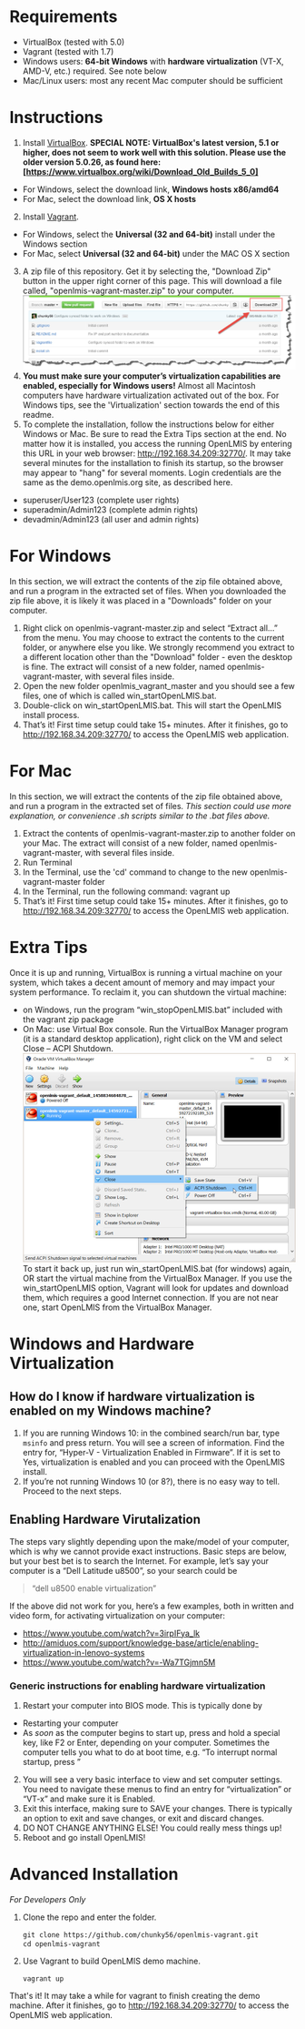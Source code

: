 # Requirements

- VirtualBox (tested with 5.0)
- Vagrant (tested with 1.7)
- Windows users:  **64-bit Windows** with **hardware virtualization** (VT-X, AMD-V, etc.) required.  See note below
- Mac/Linux users:  most any recent Mac computer should be sufficient


# Instructions

1. Install [VirtualBox](https://www.virtualbox.org/wiki/Downloads).
  **SPECIAL NOTE:  VirtualBox's latest version, 5.1 or higher, does not seem to work well with this solution.  Please use the older version 5.0.26, as found here:  [https://www.virtualbox.org/wiki/Download_Old_Builds_5_0]**
  * For Windows, select the download link, **Windows hosts x86/amd64**
  * For Mac, select the download link, **OS X hosts**
2. Install [Vagrant](https://www.vagrantup.com/downloads.html).
  * For Windows, select the **Universal (32 and 64-bit)** install under the Windows section
  * For Mac, select  **Universal (32 and 64-bit)** under the MAC OS X section
3.  A zip file of this repository.  Get it by selecting the, "Download Zip" button in the upper right corner of this page.  This will download a file called, "openlmis-vagrant-master.zip" to your computer.  
![Download link](/img/zipDownloadPic.jpg)
4.  __**You must make sure your computer’s virtualization capabilities are enabled, especially for Windows users!**__  Almost all Macintosh computers have hardware virtualization activated out of the box.  For Windows tips, see the 'Virtualization' section towards the end of this readme.
5. To complete the installation, follow the instructions below for either Windows or Mac.  Be sure to read the Extra Tips section at the end.  No matter how it is installed, you access the running OpenLMIS by entering this URL in your web browser:  http://192.168.34.209:32770/.  It may take several minutes for the installation to finish its startup, so the browser may appear to "hang" for several moments.   Login credentials are the same as the demo.openlmis.org site, as described here.
  * superuser/User123 (complete user rights)
  * superadmin/Admin123 (complete admin rights)
  * devadmin/Admin123 (all user and admin rights)
 
# For Windows
In this section, we will extract the contents of the zip file obtained above, and run a program in the extracted set of files.  When you downloaded the zip file above, it is likely it was placed in a "Downloads" folder on your computer.  

1.	Right click on openlmis-vagrant-master.zip and select “Extract all…” from the menu.  You may choose to extract the contents to the current folder, or anywhere else you like.  We strongly recommend you extract to a different location other than the "Download" folder - even the desktop is fine. The extract will consist of a new folder, named openlmis-vagrant-master, with several files inside.
2.	Open the new folder openlmis_vagrant_master and you should see a few files, one of which is called win_startOpenLMIS.bat.  
3.	Double-click on win_startOpenLMIS.bat.  This will start the OpenLMIS install process.  
4.	That’s it!  First time setup could take 15+ minutes.   After it finishes, go to http://192.168.34.209:32770/ to access the OpenLMIS web application.  

# For Mac
In this section, we will extract the contents of the zip file obtained above, and run a program in the extracted set of files.
_This section could use more explanation, or convenience .sh scripts similar to the .bat files above._

1.  Extract the contents of openlmis-vagrant-master.zip to another folder on your Mac.  The extract will consist of a new folder, named openlmis-vagrant-master, with several files inside.
2.  Run Terminal
3.  In the Terminal, use the 'cd' command to change to the new openlmis-vagrant-master folder
4.  In the Terminal, run the following command:  vagrant up
5.  That’s it!  First time setup could take 15+ minutes.   After it finishes, go to http://192.168.34.209:32770/ to access the OpenLMIS web application.  

# Extra Tips
Once it is up and running, VirtualBox is running a virtual machine on your system, which takes a decent amount of memory and may impact your system performance. To reclaim it, you can shutdown the virtual machine:
-	on Windows, run the program “win_stopOpenLMIS.bat” included with the vagrant zip package
-	On Mac:  use Virtual Box console.  Run the VirtualBox Manager program (it is a standard desktop application), right click on the VM and select Close – ACPI Shutdown.  
![Shutting Down](/img/vbShutdown.jpg)
To start it back up, just run win_startOpenLMIS.bat (for windows) again, OR start the virtual machine from the VirtualBox Manager.  If you use the win_startOpenLMIS option, Vagrant will look for updates and download them, which requires a good Internet connection.  If you are not near one, start OpenLMIS from the VirtualBox Manager.

# Windows and Hardware Virtualization

## How do I know if hardware virtualization is enabled on my Windows machine?

1.	If you are running Windows 10:  in the combined search/run bar, type `msinfo` and press return.  You will see a screen of information.  Find the entry for, “Hyper-V - Virtualization Enabled in Firmware”.  If it is set to Yes, virtualization is enabled and you can proceed with the OpenLMIS install.
2.	If you’re not running Windows 10 (or 8?), there is no easy way to tell.  Proceed to the next steps.

## Enabling Hardware Virutalization

The steps vary slightly depending upon the make/model of your computer, which is why we cannot provide exact instructions.  Basic steps are below, but your best bet is to search the Internet.  For example, let’s say your computer is a “Dell Latitude u8500”, so your search could be
> “dell u8500 enable virtualization”
 
If the above did not work for you, here’s a few examples, both in written and video form, for activating virtualization on your computer:
* https://www.youtube.com/watch?v=3irpIFya_lk
* http://amiduos.com/support/knowledge-base/article/enabling-virtualization-in-lenovo-systems
* https://www.youtube.com/watch?v=-Wa7TGjmn5M       

### Generic instructions for enabling hardware virtualization
1.  Restart your computer into BIOS mode.  This is typically done by
 * Restarting your computer
 * As *soon* as the computer begins to start up, press and hold a special key, like F2 or Enter, depending on your computer.  Sometimes the computer tells you what to do at boot time, e.g. “To interrupt normal startup, press <a certain key>”

2. You will see a very basic interface to view and set computer settings.  You need to navigate these menus to find an entry for “virtualization” or “VT-x” and make sure it is Enabled.  
3.  Exit this interface, making sure to SAVE your changes.  There is typically an option to exit and save changes, or exit and discard changes.
4.  DO NOT CHANGE ANYTHING ELSE!  You could really mess things up!
5.  Reboot and go install OpenLMIS!


# Advanced Installation
_For Developers Only_

1. Clone the repo and enter the folder.

    ```shell
    git clone https://github.com/chunky56/openlmis-vagrant.git
    cd openlmis-vagrant
    ```

2. Use Vagrant to build OpenLMIS demo machine.

    ```shell
    vagrant up
    ```

That's it! It may take a while for vagrant to finish creating the demo machine. After it finishes, go to http://192.168.34.209:32770/ to access the OpenLMIS web application.
